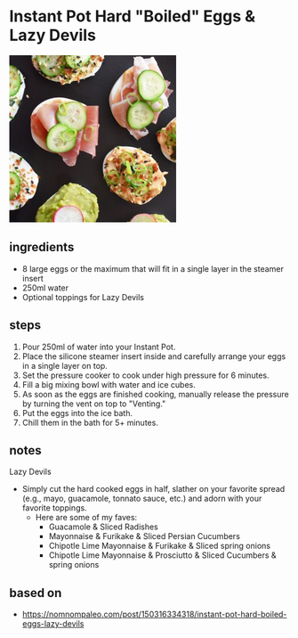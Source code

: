 # Instant Pot Hard "Boiled" Eggs & Lazy Devils

![Instant Pot Hard "Boiled" Eggs & Lazy Devils](images/instant-pot-hard-boiled-eggs-plus-lazy-devils.jpg)

## ingredients

- 8 large eggs or the maximum that will fit in a single layer in the steamer insert
- 250ml water
- Optional toppings for Lazy Devils

## steps

1. Pour 250ml of water into your Instant Pot.
2. Place the silicone steamer insert inside and carefully arrange your eggs in a single layer on top.
3. Set the pressure cooker to cook under high pressure for 6 minutes.
4. Fill a big mixing bowl with water and ice cubes.
5. As soon as the eggs are finished cooking, manually release the pressure by turning the vent on top to "Venting."
6. Put the eggs into the ice bath.
7. Chill them in the bath for 5+ minutes.

## notes

Lazy Devils

- Simply cut the hard cooked eggs in half, slather on your favorite spread (e.g., mayo, guacamole, tonnato sauce, etc.) and adorn with your favorite toppings.
  - Here are some of my faves:
    - Guacamole & Sliced Radishes
    - Mayonnaise & Furikake & Sliced Persian Cucumbers
    - Chipotle Lime Mayonnaise & Furikake & Sliced spring onions
    - Chipotle Lime Mayonnaise & Prosciutto & Sliced Cucumbers & spring onions

## based on

- https://nomnompaleo.com/post/150316334318/instant-pot-hard-boiled-eggs-lazy-devils
